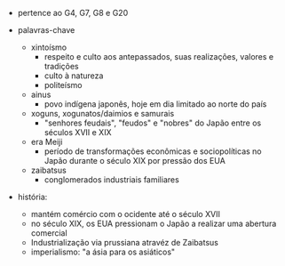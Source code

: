 - pertence ao G4, G7, G8 e G20

- palavras-chave
	- xintoísmo
		- respeito e culto aos antepassados, suas realizações, valores e tradições
		- culto à natureza
		- politeísmo
	- ainus
		- povo indígena japonês, hoje em dia limitado ao norte do país
	- xoguns, xogunatos/daimios e samurais
		- "senhores feudais", "feudos" e "nobres" do Japão entre os séculos XVII e XIX
	- era Meiji
		- período de transformações econômicas e sociopolíticas no Japão durante o século XIX por pressão dos EUA
	- zaibatsus
		- conglomerados industriais familiares
- história:
	- mantém comércio com o ocidente até o século XVII
	- no século XIX, os EUA pressionam o Japão a realizar uma abertura comercial
	- Industrialização via prussiana atravéz de Zaibatsus
	- imperialismo: "a ásia para os asiáticos"
